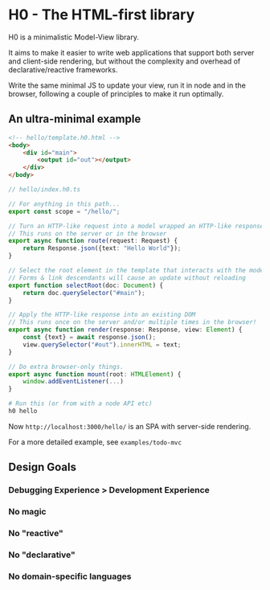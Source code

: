 # H0 - The HTML-first library

H0 is a minimalistic Model-View library.

It aims to make it easier to write web applications that support both server and client-side rendering, but
without the complexity and overhead of declarative/reactive frameworks.

Write the same minimal JS to update your view, run it in node and in the browser, following a couple of principles to make it run optimally.

## An ultra-minimal example
``` html
<!-- hello/template.h0.html -->
<body>
    <div id="main">
        <output id="out"></output>
    </div>
</body>
```
``` typescript
// hello/index.h0.ts

// For anything in this path...
export const scope = "/hello/";

// Turn an HTTP-like request into a model wrapped an HTTP-like response
// This runs on the server or in the browser
export async function route(request: Request) {
    return Response.json({text: "Hello World"});
}

// Select the root element in the template that interacts with the model
// Forms & link descendants will cause an update without reloading
export function selectRoot(doc: Document) {
    return doc.querySelector("#main");
}

// Apply the HTTP-like response into an existing DOM
// This runs once on the server and/or multiple times in the browser!
export async function render(response: Response, view: Element) {
    const {text} = await response.json();
    view.querySelector("#out").innerHTML = text;
}

// Do extra browser-only things.
export async function mount(root: HTMLElement) {
    window.addEventListener(...)
}
```

```bash
# Run this (or from with a node API etc)
h0 hello
```

Now `http://localhost:3000/hello/` is an SPA with server-side rendering.

For a more detailed example, see `examples/todo-mvc`

## Design Goals



### Debugging Experience > Development Experience

### No magic

### No "reactive"

### No "declarative"

### No domain-specific languages